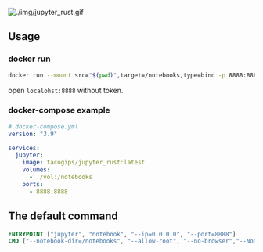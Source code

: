 
![./img/jupyter_rust.gif](jupyter_rust.gif)

## Usage
### docker run

```bash
docker run --mount src="$(pwd)",target=/notebooks,type=bind -p 8888:8888 tacogips/jupyter_rust:latest
```

open `localohst:8888` without token.

### docker-compose example

```yaml
# docker-compose.yml
version: "3.9"

services:
  jupyter:
    image: tacogips/jupyter_rust:latest
    volumes:
      - ./vol:/notebooks
    ports:
      - 8888:8888
```


## The default command
```Dockerfile
ENTRYPOINT ["jupyter", "notebook", "--ip=0.0.0.0", "--port=8888"]
CMD ["--notebook-dir=/notebooks", "--allow-root", "--no-browser","--NotebookApp.token=''","--NotebookApp.password=''"]
```

